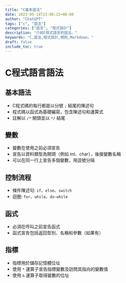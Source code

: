 ```yaml
---
title: "C基本語法"
date: 2023-05-14T23:00:22+08:00
author: "ChatGPT"
tags: ["c", "語法"]
categories: ["語言", "程式設計"]
description: "介紹C程式語言的語法。"
keywords: "C,語法,程式設計,規則,Markdown。"
draft: false
include_toc: true
---
```


# C程式語言語法

## 基本語法
- C程式碼的每行都是以分號 `;` 結尾的陳述句
- 程式碼以函式為基礎編寫，包含陳述句和運算式
- 註解以 `/*` 開頭並以 `*/` 結尾

## 變數
- 變數在使用之前必須宣告
- 宣告以資料類型為開頭（例如 int、char），後接變數名稱
- 可以在同一行上宣告多個變數，用逗號分隔

## 控制流程
- 條件陳述句: `if`、`else`、`switch`
- 迴圈: `for`、`while`、`do-while`

## 函式
- 必須在呼叫之前宣告函式
- 函式宣告包括返回型別、名稱和參數（如果有）

## 指標
- 指標用於儲存記憶體位址
- 使用 `*` 運算子宣告指標變數及訪問其指向的變數值
- 使用 `&` 運算子取得變數的位址
